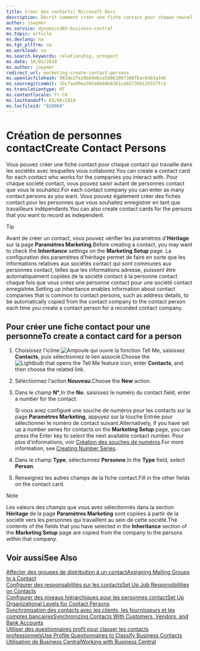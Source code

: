 ```yaml
---
title: Créer des contacts| Microsoft Docs
description: Décrit comment créer une fiche contact pour chaque nouvelle personne ou nouveau prospect avec lequel vous collaborez ou entretenez des relations professionnelles.
author: jswymer
ms.service: dynamics365-business-central
ms.topic: article
ms.devlang: na
ms.tgt_pltfrm: na
ms.workload: na
ms.search.keywords: relationship, prospect
ms.date: 10/01/2018
ms.author: jswymer
redirect_url: marketing-create-contact-persons
ms.openlocfilehash: 983de37e20b69d6ce5d8630973d8fbac6403a346
ms.sourcegitcommit: 1bcfaa99ea302e6b84b8361ca02730b135557fc1
ms.translationtype: HT
ms.contentlocale: fr-CH
ms.lasthandoff: 03/08/2019
ms.locfileid: "820869"
---
```

# <a name="create-contact-persons"></a><span data-ttu-id="fe856-103">Création de personnes contact</span><span class="sxs-lookup"><span data-stu-id="fe856-103">Create Contact Persons</span></span>
<span data-ttu-id="fe856-104">Vous pouvez créer une fiche contact pour chaque contact qui travaille dans les sociétés avec lesquelles vous collaborez.</span><span class="sxs-lookup"><span data-stu-id="fe856-104">You can create a contact card for each contact who works for the companies you interact with.</span></span> <span data-ttu-id="fe856-105">Pour chaque société contact, vous pouvez saisir autant de personnes contact que vous le souhaitez.</span><span class="sxs-lookup"><span data-stu-id="fe856-105">For each contact company you can enter as many contact persons as you want.</span></span> <span data-ttu-id="fe856-106">Vous pouvez également créer des fiches contact pour les personnes que vous souhaitez enregistrer en tant que travailleurs indépendants.</span><span class="sxs-lookup"><span data-stu-id="fe856-106">You can also create contact cards for the persons that you want to record as independent.</span></span>

> [!TIP]  
>   <span data-ttu-id="fe856-107">Avant de créer un contact, vous pouvez vérifier les paramètres d'**Héritage** sur la page **Paramètres Marketing**.</span><span class="sxs-lookup"><span data-stu-id="fe856-107">Before creating a contact, you may want to check the **Inheritance** settings on the **Marketing Setup** page.</span></span> <span data-ttu-id="fe856-108">La configuration des paramètres d'héritage permet de faire en sorte que les informations relatives aux sociétés contact qui sont communes aux personnes contact, telles que les informations adresse, puissent être automatiquement copiées de la société contact à la personne contact chaque fois que vous créez une personne contact pour une société contact enregistrée.</span><span class="sxs-lookup"><span data-stu-id="fe856-108">Setting up inheritance enables information about contact companies that is common to contact persons, such as address details, to be automatically copied from the contact company to the contact person each time you create a contact person for a recorded contact company.</span></span>

## <a name="to-create-a-contact-card-for-a-person"></a><span data-ttu-id="fe856-109">Pour créer une fiche contact pour une personne</span><span class="sxs-lookup"><span data-stu-id="fe856-109">To create a contact card for a person</span></span>
1. <span data-ttu-id="fe856-110">Choisissez l'icône ![Ampoule qui ouvre la fonction Tell Me](media/ui-search/search_small.png "Dites-moi ce que vous voulez faire"), saisissez **Contacts**, puis sélectionnez le lien associé.</span><span class="sxs-lookup"><span data-stu-id="fe856-110">Choose the ![Lightbulb that opens the Tell Me feature](media/ui-search/search_small.png "Tell me what you want to do") icon, enter **Contacts**, and then choose the related link.</span></span>
2. <span data-ttu-id="fe856-111">Sélectionnez l'action **Nouveau**.</span><span class="sxs-lookup"><span data-stu-id="fe856-111">Choose the **New** action.</span></span>
3. <span data-ttu-id="fe856-112">Dans le champ **N°**,</span><span class="sxs-lookup"><span data-stu-id="fe856-112">In the **No.**</span></span> <span data-ttu-id="fe856-113">saisissez le numéro du contact.</span><span class="sxs-lookup"><span data-stu-id="fe856-113">field, enter a number for the contact.</span></span>

    <span data-ttu-id="fe856-114">Si vous avez configuré une souche de numéros pour les contacts sur la page **Paramètres Marketing**, appuyez sur la touche Entrée pour sélectionner le numéro de contact suivant.</span><span class="sxs-lookup"><span data-stu-id="fe856-114">Alternatively, if you have set up a number series for contacts on the **Marketing Setup** page, you can press the Enter key to select the next available contact number.</span></span> <span data-ttu-id="fe856-115">Pour plus d'informations, voir [Création des souches de numéros](ui-create-number-series.md).</span><span class="sxs-lookup"><span data-stu-id="fe856-115">For more information, see [Creating Number Series](ui-create-number-series.md).</span></span>
4. <span data-ttu-id="fe856-116">Dans le champ **Type**, sélectionnez **Personne**.</span><span class="sxs-lookup"><span data-stu-id="fe856-116">In the **Type** field, select **Person**.</span></span>
5. <span data-ttu-id="fe856-117">Renseignez les autres champs de la fiche contact.</span><span class="sxs-lookup"><span data-stu-id="fe856-117">Fill in the other fields on the contact card.</span></span>

> [!NOTE]  
>   <span data-ttu-id="fe856-118">Les valeurs des champs que vous avez sélectionnés dans la section **Héritage** de la page **Paramètres Marketing** sont copiées à partir de la société vers les personnes qui travaillent au sein de cette société.</span><span class="sxs-lookup"><span data-stu-id="fe856-118">The contents of the fields that you have selected in the **Inheritance** section of the **Marketing Setup** page are copied from the company to the persons within that company.</span></span>

## <a name="see-also"></a><span data-ttu-id="fe856-119">Voir aussi</span><span class="sxs-lookup"><span data-stu-id="fe856-119">See Also</span></span>
[<span data-ttu-id="fe856-120">Affecter des groupes de distribution à un contact</span><span class="sxs-lookup"><span data-stu-id="fe856-120">Assigning Mailing Groups to a Contact</span></span>](marketing-mailing-groups.md#AssignMailGroupContact)  
[<span data-ttu-id="fe856-121">Configurer des responsabilités sur les contacts</span><span class="sxs-lookup"><span data-stu-id="fe856-121">Set Up Job Responsibilities on Contacts</span></span>](marketing-job-responsibilities.md)  
[<span data-ttu-id="fe856-122">Configurer des niveaux hiérarchiques pour les personnes contact</span><span class="sxs-lookup"><span data-stu-id="fe856-122">Set Up Organizational Levels for Contact Persons</span></span>](marketing-organizational-levels.md)  
[<span data-ttu-id="fe856-123">Synchronisation des contacts avec les clients, les fournisseurs et les comptes bancaires</span><span class="sxs-lookup"><span data-stu-id="fe856-123">Synchronizing Contacts With Customers, Vendors, and Bank Accounts</span></span>](marketing-synchronize-contacts-customers-vendors-bank-accounts.md)  
[<span data-ttu-id="fe856-124">Utiliser des questionnaires profil pour classer les contacts professionnels</span><span class="sxs-lookup"><span data-stu-id="fe856-124">Use Profile Questionnaires to Classify Business Contacts</span></span>](marketing-create-contact-profile-questionnaire.md)  
[<span data-ttu-id="fe856-125">Utilisation de Business Central</span><span class="sxs-lookup"><span data-stu-id="fe856-125">Working with Business Central</span></span>](ui-work-product.md)  
